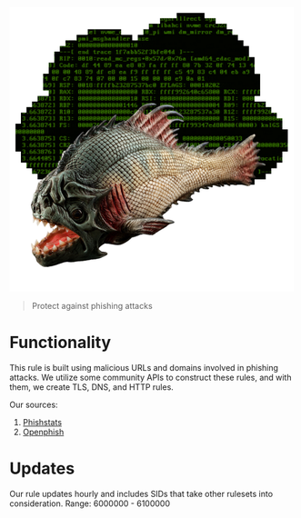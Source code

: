 ![Antiphishing logo](img/antiphishing.png)
> Protect against phishing attacks

# Functionality

This rule is built using malicious URLs and domains involved in phishing attacks. We utilize some community APIs to construct these rules, and with them, we create TLS, DNS, and HTTP rules.

Our sources:
1. [Phishstats](https://phishstats.info)
2. [Openphish](https://openphish.com/)

# Updates
Our rule updates hourly and includes SIDs that take other rulesets into consideration. Range: 6000000 - 6100000
